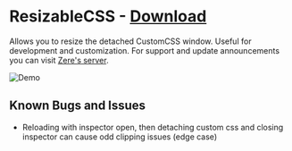 # ResizableCSS - [Download](https://raw.githubusercontent.com/rauenzi/BetterDiscordAddons/master/Plugins/ResizableCSS/ResizableCSS.plugin.js)

Allows you to resize the detached CustomCSS window. Useful for development and customization. For support and update announcements you can visit [Zere's server](http://discord.zackrauen.com/).

![Demo](https://thumbs.gfycat.com/PopularLightBluebird-size_restricted.gif)


## Known Bugs and Issues
 - Reloading with inspector open, then detaching custom css and closing inspector can cause odd clipping issues (edge case)

